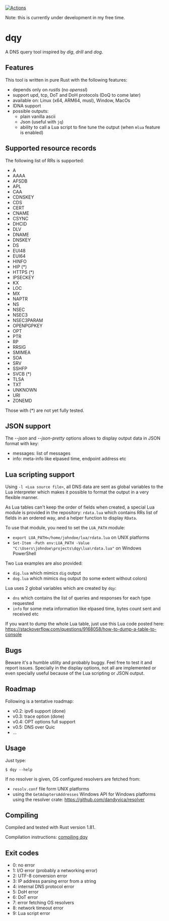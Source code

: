 [![Actions](https://github.com/dandyvica/dqy/actions/workflows/rust.yml/badge.svg)](https://github.com/dandyvica/dqy/actions/workflows/rust.yml)

Note: this is currently under development in my free time.

# dqy
A DNS query tool inspired by _dig_, _drill_ and _dog_.

## Features
This tool is written in pure Rust with the following features:

* depends only on _rustls_ (no _openssl_)
* support upd, tcp, DoT and DoH protocols (DoQ to come later)
* available on: Linux (x64, ARM64, musl), Window, MacOs
* IDNA support
* possible outputs:
    * plain vanilla ascii
    * Json (useful with ```jq```)
    * ability to call a Lua script to fine tune the output (when `mlua` feature is enabled)

## Supported resource records
The following list of RRs is supported:

* A
* AAAA
* AFSDB
* APL
* CAA
* CDNSKEY
* CDS
* CERT
* CNAME
* CSYNC
* DHCID
* DLV
* DNAME
* DNSKEY
* DS
* EUI48
* EUI64
* HINFO
* HIP (*)
* HTTPS (*)
* IPSECKEY
* KX
* LOC
* MX
* NAPTR
* NS
* NSEC
* NSEC3
* NSEC3PARAM
* OPENPGPKEY
* OPT
* PTR
* RP
* RRSIG
* SMIMEA
* SOA
* SRV
* SSHFP
* SVCB (*)
* TLSA
* TXT
* UNKNOWN
* URI
* ZONEMD

Those with (*) are not yet fully tested.

## JSON support
The _--json_ and _--json-pretty_ options allows to display output data in JSON format with key:

* messages: list of messages
* info: meta-info like elpased time, endpoint address etc

## Lua scripting support
Using `-l <Lua source file>`, all DNS data are sent as global variables to the Lua interpreter which makes it possible to format the output in a very flexible manner.

As Lua tables can't keep the order of fields when created, a special Lua module is provided in the repository: ```rdata.lua``` which contains RRs list of fields in an ordered way, and a helper function to display ```RData```.

To use that module, you need to set the ```LUA_PATH``` module:

* ```export LUA_PATH=/home/johndoe/lua/rdata.lua``` on UNIX platforms
* ```Set-Item -Path env:LUA_PATH -Value "C:\Users\johndoe\projects\dqy\lua\rdata.lua"``` on Windows PowerShell

Two Lua examples are also provided:

* ```dig.lua``` which mimics ```dig``` output
* ```dog.lua``` which mimics ```dog``` output (to some extent without colors)

Lua uses 2 global variables which are created by ```dqy```:

* ```dns``` which contains the list of queries and responses for each type requested
* ```info``` for some meta information like elpased time, bytes count sent and received etc

If you want to dump the whole Lua table, just use this Lua code posted here:
https://stackoverflow.com/questions/9168058/how-to-dump-a-table-to-console


## Bugs
Beware it's a humble utility and probably buggy. Feel free to test it and report issues.
Specially in the display options, not all are implemented or even specially useful because of the Lua scripting or JSON output.

## Roadmap
Following is a tentative roadmap:

* v0.2: ipv6 support (done)
* v0.3: trace option (done)
* v0.4: OPT options full support
* v0.5: DNS over Quic
* ...

## Usage
Just type:

```
$ dqy --help
```

If no resolver is given, OS configured resolvers are fetched from:
* ```resolv.conf``` file form UNIX platforms
* using the ```GetAdaptersAddresses``` Windows API for Windows platforms
using the resolver crate: https://github.com/dandyvica/resolver

## Compiling
Compiled and tested with Rust version 1.81.

Compilation instructions: [compiling dqy](./compile.md)

## Exit codes
* 0: no error
* 1: I/O error (probably a networking error)
* 2: UTF-8 conversion error
* 3: IP address parsing error from a string
* 4: internal DNS protocol error
* 5: DoH error
* 6: DoT error
* 7: error fetching OS resolvers
* 8: network timeout error
* 9: Lua script error




